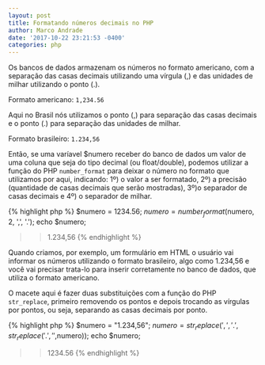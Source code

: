 ```yaml
---
layout: post
title: Formatando números decimais no PHP
author: Marco Andrade
date: '2017-10-22 23:21:53 -0400'
categories: php
---
```


Os bancos de dados armazenam os números no formato americano, com a separação das casas decimais utilizando uma vírgula (,) e das unidades de milhar utilizando o ponto (.).

Formato americano: `1,234.56`

Aqui no Brasil nós utilizamos o ponto (,) para separação das casas decimais e o ponto (.) para separação das unidades de milhar.

Formato brasileiro: `1.234,56`

Então, se uma varíavel $numero receber do banco de dados um valor de uma coluna que seja do tipo decimal (ou float/double), podemos utilizar a função do PHP `number_format` para deixar o número no formato que utilizamos por aqui, indicando: 1º) o valor a ser formatado, 2º) a precisão (quantidade de casas decimais que serão mostradas), 3º)o separador de casas decimais e 4º) o separador de milhar.

{% highlight php %}
$numero = 1234.56;
$numero = number_format($numero, 2, ',', '.');
echo $numero;
>> 1.234,56
{% endhighlight %}

Quando criamos, por exemplo, um formulário em HTML o usuário vai informar os números utilizando o formato brasileiro, algo como 1.234,56 e você vai precisar trata-lo para inserir corretamente no banco de dados, que utiliza o formato americano.

O macete aqui é fazer duas substituições com a função do PHP `str_replace`, primeiro removendo os pontos e depois trocando as vírgulas por pontos, ou seja, separando as casas decimais por ponto. 

{% highlight php %}
$numero = "1.234,56";
$numero = str_replace(',','.',str_replace('.','',$numero));
echo $numero;
>> 1234.56
{% endhighlight %}
